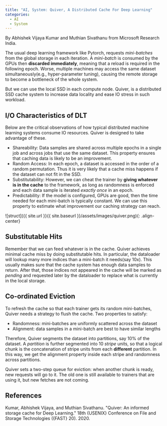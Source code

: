 ```yaml
---
title: "AI, System: Quiver, A Distributed Cache For Deep Learning"
categories:
  - AI
  - System
---
```


By Abhishek Vijaya Kumar and Muthian Sivathanu from Microsoft Research India. 

The usual deep learning framework like Pytorch, requests *mini-batches* from the global storage in each iteration. A *mini-batch* is consumed by the GPUs then **discarded immediately**, meaning that a reload is required in the following epoch. Worse, multiple machines may access the same dataset simultaneously(e.g., hyper-parameter tuning), causing the remote storage to become a bottleneck of the whole system.

But we can use the local SSD in each compute node. Quiver, is a distributed SSD cache system to increase data locality and ease IO stress in such workload.

## I/O Characteristics of DLT

Below are the critical observations of how typical distributed machine learning systems consume IO resources. Quiver is designed to take advantage of these.

* Shareability: Data samples are shared across multiple epochs in a single job and across jobs that use the same dataset. This property ensures that caching data is likely to be an improvement.
* Random Access: In each epoch, a dataset is accessed in the order of a random permutation. Thus it is very likely that a cache miss happens if the dataset can not fit in the SSD.
* Substitutability: However, we can cheat the trainer by **giving whatever is in the cache** to the framework, as long as randomness is enforced and each data sample is iterated *exactly once* in an epoch. 
* Predictability: If the model is configured, GPUs are good, then the time needed for each mini-batch is typically constant. We can use this property to estimate what improvement our caching strategy can reach.

![struct]({{ site.url }}{{ site.baseurl }}/assets/images/quiver.png){: .align-center}

## Substitutable Hits

Remember that we can feed whatever is in the cache. Quiver achieves minimal cache miss by doing substitutable hits. In particular, the dataloader will lookup many more indices than a mini-batch it needs(say 10x). This usually makes sure that the cache system has enough data samples to return. After that, those indices not appeared in the cache will be marked as *pending* and requested later by the dataloader to replace what is currently in the local storage.

## Co-ordinated Eviction

To refresh the cache so that each trainer gets its random mini-batches, Quiver needs a strategy to flush the cache. Two properties to satisfy:

* Randomness: mini-batches are uniformly scattered across the dataset
* Alignment: data samples in a mini-batch are best to have similar lengths

Therefore, Quiver segments the dataset into partitions, say 10% of the dataset. A *partition* is further segmented into 10 *stripe* units, so that a logical chunk is the concatenation of stripe units from each **different** partition. In this way, we get the alignment property inside each stripe and randomness across partitions.

Quiver sets a two-step queue for eviction: when another chunk is ready, new requests will go to it. The old one is still available to trainers that are using it, but new fetches are not coming.

## References

Kumar, Abhishek Vijaya, and Muthian Sivathanu. "Quiver: An informed storage cache for Deep Learning." 18th {USENIX} Conference on File and Storage Technologies ({FAST} 20). 2020.